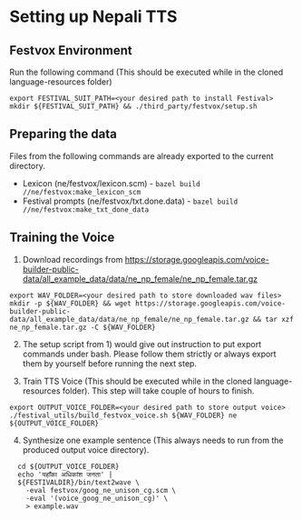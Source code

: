 # Setting up Nepali TTS

## Festvox Environment

Run the following command (This should be executed while in the cloned language-resources folder)

```
export FESTIVAL_SUIT_PATH=<your desired path to install Festival>
mkdir ${FESTIVAL_SUIT_PATH} && ./third_party/festvox/setup.sh
```

## Preparing the data
Files from the following commands are already exported to the current directory.

- Lexicon (ne/festvox/lexicon.scm) - ```bazel build //ne/festvox:make_lexicon_scm```
- Festival prompts (ne/festvox/txt.done.data) -  ```bazel build //ne/festvox:make_txt_done_data```

## Training the Voice

1. Download recordings from https://storage.googleapis.com/voice-builder-public-data/all_example_data/data/ne_np_female/ne_np_female.tar.gz
  ```
  export WAV_FOLDER=<your desired path to store downloaded wav files>
  mkdir -p ${WAV_FOLDER} && wget https://storage.googleapis.com/voice-builder-public-data/all_example_data/data/ne_np_female/ne_np_female.tar.gz && tar xzf ne_np_female.tar.gz -C ${WAV_FOLDER}
  ```

2. The setup script from 1) would give out instruction to put export commands under bash.
Please follow them strictly or always export them by yourself before running the next step.


3. Train TTS Voice (This should be executed while in the cloned language-resources folder).
This step will take couple of hours to finish.

  ```
  export OUTPUT_VOICE_FOLDER=<your desired path to store output voice>
  ./festival_utils/build_festvox_voice.sh ${WAV_FOLDER} ne ${OUTPUT_VOICE_FOLDER}
  ```

4. Synthesize one example sentence (This always needs to run from the produced output voice directory).

  ```
    cd ${OUTPUT_VOICE_FOLDER}
    echo 'यहाँका अधिकांश जनता' |
    ${FESTIVALDIR}/bin/text2wave \
      -eval festvox/goog_ne_unison_cg.scm \
      -eval '(voice_goog_ne_unison_cg)' \
      > example.wav
  ```
